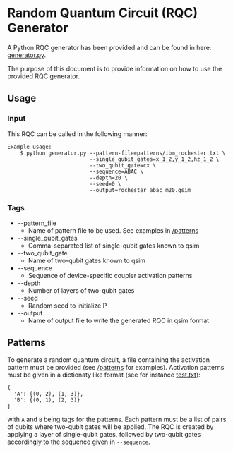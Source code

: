 # Random Quantum Circuit (RQC) Generator

A Python RQC generator has been provided and can be found in here: [generator.py](/python/circuits/generator.py).

The purpose of this document is to provide information on how to use the provided
RQC generator.

## Usage

### Input

This RQC can be called in the following manner:
```
Example usage:
    $ python generator.py --pattern-file=patterns/ibm_rochester.txt \
                          --single_qubit_gates=x_1_2,y_1_2,hz_1_2 \
                          --two_qubit_gate=cx \
                          --sequence=ABAC \
                          --depth=20 \
                          --seed=0 \
                          --output=rochester_abac_m20.qsim
```

### Tags
* --pattern_file
    * Name of pattern file to be used. See examples in [/patterns](/patterns)
* --single_qubit_gates
    * Comma-separated list of single-qubit gates known to qsim
* --two_qubit_gate
    * Name of two-qubit gates known to qsim
* --sequence
    * Sequence of device-specific coupler activation patterns
* --depth
    * Number of layers of two-qubit gates
* --seed
    * Random seed to initialize P
* --output
    * Name of output file to write the generated RQC in qsim format

## Patterns

To generate a random quantum circuit, a file containing the activation pattern must be provided 
(see [/patterns](/patterns) for examples). Activation patterns must be given in a dictionaty like format
(see for instance [test.txt](/patterns/test.txt)):
```
{
  'A': {(0, 2), (1, 3)}, 
  'B': {(0, 1), (2, 3)} 
}
```
with `A` and `B` being tags for the patterns. Each pattern must be a list of pairs of qubits where two-qubit gates will be applied. The RQC is created by applying a layer of single-qubit gates, followed by two-qubit gates accordingly to the sequence given in `--sequence`. 
